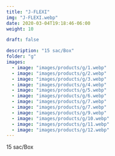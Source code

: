 ```yaml
---
title: "J-FLEXI"
img: "J-FLEXI.webp"
date: 2020-03-04T19:18:46-06:00
weight: 10

draft: false

description: "15 sac/Box"
folder: "g"
images:
  - image: "images/products/g/1.webp"
  - image: "images/products/g/2.webp"
  - image: "images/products/g/3.webp"
  - image: "images/products/g/4.webp"
  - image: "images/products/g/5.webp"
  - image: "images/products/g/6.webp"
  - image: "images/products/g/7.webp"
  - image: "images/products/g/7.webp"
  - image: "images/products/g/9.webp"
  - image: "images/products/g/10.webp"
  - image: "images/products/g/11.webp"
  - image: "images/products/g/12.webp"
---
```


15 sac/Box
